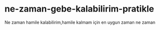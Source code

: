 # ne-zaman-gebe-kalabilirim-pratikle
Ne zaman hamile kalabilirim,hamile kalmam için en uygun zaman ne zaman
